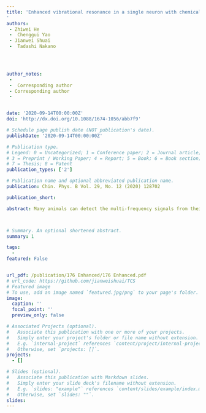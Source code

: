```yaml
---
title: 'Enhanced vibrational resonance in a single neuron with chemical autapse for signal detection
'
authors:
 - Zhiwei He
 -  Chenggui Yao
 - Jianwei Shuai
 -  Tadashi Nakano

 


author_notes:
 -  
 -  Corresponding author
 - Corresponding author
 - 


date: '2020-09-14T00:00:00Z'
doi: 'http://dx.doi.org/10.1088/1674-1056/abb7f9'

# Schedule page publish date (NOT publication's date).
publishDate: '2020-09-14T00:00:00Z'

# Publication type.
# Legend: 0 = Uncategorized; 1 = Conference paper; 2 = Journal article;
# 3 = Preprint / Working Paper; 4 = Report; 5 = Book; 6 = Book section;
# 7 = Thesis; 8 = Patent
publication_types: ['2']

# Publication name and optional abbreviated publication name.
publication: Chin. Phys. B Vol. 29, No. 12 (2020) 128702

publication_short: 

abstract: Many animals can detect the multi-frequency signals from their external surroundings. The understanding for underlying mechanism of signal detection can apply the theory of vibrational resonance, in which the moderate high frequency driving can maximize the nonlinear system’s response to the low frequency subthreshold signal. In this work, we study the roles of chemical autapse on the vibrational resonance in a single neuron for signal detection. We reveal that the vibrational resonance is strengthened significantly by the inhibitory autapse in the neuron, while it is weakened typically by the excitatory autapse. It is generally believed that the inhibitory synapse has a suppressive effect in neuronal dynamics.However, we find that the detection of the neuron to the low frequency subthreshold signal can be improved greatly by the inhibitory autapse. Our finding indicates that the inhibitory synapse may act constructively on the detection of weak signal in the brain and neuronal system.



# Summary. An optional shortened abstract.
summary: 1

tags:
  - 
featured: False


url_pdf: /publication/176 Enhanced/176 Enhanced.pdf
# url_code: https://github.com/jianweishuai/TCS
# Featured image
# To use, add an image named `featured.jpg/png` to your page's folder.
image:
  caption: ''
  focal_point: ''
  preview_only: false

# Associated Projects (optional).
#   Associate this publication with one or more of your projects.
#   Simply enter your project's folder or file name without extension.
#   E.g. `internal-project` references `content/project/internal-project/index.md`.
#   Otherwise, set `projects: []`.
projects:
  - []

# Slides (optional).
#   Associate this publication with Markdown slides.
#   Simply enter your slide deck's filename without extension.
#   E.g. `slides: "example"` references `content/slides/example/index.md`.
#   Otherwise, set `slides: ""`.
slides:
---
```



